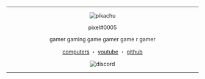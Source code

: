 ------
<p align="center">  
  <img src="https://blog.archive.org/wp-content/uploads/2016/10/underconstruction.gif" alt="pikachu">
</p>
<p align="center">
    pixel#0005
<p align="center">
gamer gaming game gamer game r gamer
<p align="center">
</p>
<p align="center">
<a href="https://discord.me/computers">computers</a>
    ・
    <a href="https://www.youtube.com/channel/UCmCmez_tgRxcdmMJ_5Lrgxg">youtube</a>
    ・
    <a href="https://github.com/pixeell">github</a>
</p>



<p align="center">  
  <img src="https://discord.c99.nl/widget/theme-1/338739156920303617.png" alt="discord">
</p>

<p align="center">  

-----
